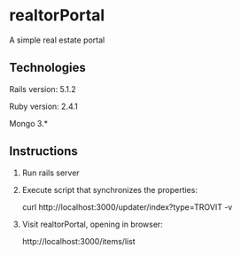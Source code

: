 # realtorPortal
A simple real estate portal


## Technologies

Rails version: 5.1.2

Ruby version: 2.4.1 

Mongo 3.*

## Instructions

1. Run rails server

2. Execute script that synchronizes the properties:
    
    curl http://localhost:3000/updater/index?type=TROVIT -v

3. Visit realtorPortal, opening in browser:

    http://localhost:3000/items/list

